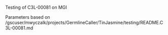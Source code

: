Testing of C3L-00081 on MGI

Parameters based on 
/gscuser/mwyczalk/projects/GermlineCaller/TinJasmine/testing/README.C3L-00081.md
